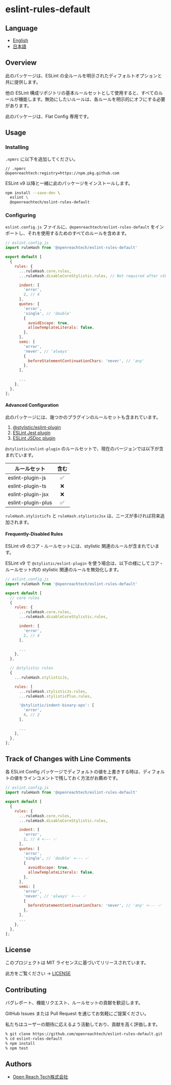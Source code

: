 # eslint-rules-default

## Language

* [English](./README.md)
* [日本語](./README.ja.md)

## Overview

此のパッケージは、ESLint の全ルールを明示されたディフォルトオプションと共に提供します。

他の ESLint 構成リポジトリの基本ルールセットとして使用すると、すべてのルールが機能します。無効にしたいルールは、各ルールを明示的にオフにする必要があります。

此のパッケージは、Flat Config 専用です。

## Usage

### Installing

`.npmrc` に以下を追加してください。

```
// .npmrc
@openreachtech:registry=https://npm.pkg.github.com
```

ESLint v9 以降と一緒に此のパッケージをインストールします。

```sh
npm install --save-dev \
  eslint \
  @openreachtech/eslint-rules-default
```

### Configuring

`eslint.config.js` ファイルに、`@openreachtech/eslint-rules-default` をインポートし、それを使用するためのすべてのルールを含めます。

```js
// eslint.config.js
import ruleHash from '@openreachtech/eslint-rules-default'

export default [
  {
    rules: {
      ...ruleHash.core.rules,
      ...ruleHash.disableCoreStylistic.rules, // Not required after v10.

      indent: [
        'error',
        2, // 4
      ],
      quotes: [
        'error',
        'single', // 'double'
        {
          avoidEscape: true,
          allowTemplateLiterals: false,
        },
      ],
      semi: [
        'error',
        'never', // 'always'
        {
          beforeStatementContinuationChars: 'never', // 'any'
        },
      ],

      ...
    },
  },
];
```

#### Advanced Configuration

此のパッケージには、幾つかのプラグインのルールセットも含まれています。

1. [@stylistic/eslint-plugin](https://www.npmjs.com/package/@stylistic/eslint-plugin)
2. [ESLint Jest plugin](https://www.npmjs.com/package/eslint-plugin-jest)
3. [ESLint JSDoc plugin](https://www.npmjs.com/package/eslint-plugin-jsdoc)

`@stylistic/eslint-plugin` のルールセットで、現在のバージョンでは以下が含まれています。

| ルールセット | 含む |
|--|:--:|
| eslint-plugin-js | ✅ |
| eslint-plugin-ts | ❌ |
| eslint-plugin-jsx | ❌ |
| eslint-plugin-plus | ✅ |

`ruleHash.stylisticTs` と `ruleHash.stylisticJsx` は、ニーズが多ければ将来追加されます。

#### Frequently-Disabled Rules

ESLint v9 のコア・ルールセットには、stylistic 関連のルールが含まれています。

ESLint v9 で `@stylistic/eslint-plugin` を使う場合は、以下の様にしてコア・ルールセット内の stylistic 関連のルールを無効化します。

```js
// eslint.config.js
import ruleHash from '@openreachtech/eslint-rules-default'

export default [
  // core rules
  {
    rules: {
      ...ruleHash.core.rules,
      ...ruleHash.disableCoreStylistic.rules,

      indent: [
        'error',
        2, // 4
      ],

      ...
    },
  },

  // @stylistic rules
  {
    ...ruleHash.stylisticJs,

    rules: [
      ...ruleHash.stylisticJs.rules,
      ...ruleHash.stylisticPlus.rules,

      '@stylistic/indent-binary-ops': [
        'error',
        4, // 2
      ],

      ...
    ],
  },
];
```

## Track of Changes with Line Comments

各 ESLint Config パッケージでディフォルトの値を上書きする時は、ディフォルトの値をラインコメントで残しておく方法がお薦めです。

```js
// eslint.config.js
import ruleHash from '@openreachtech/eslint-rules-default'

export default [
  {
    rules: {
      ...ruleHash.core.rules,
      ...ruleHash.disableCoreStylistic.rules,

      indent: [
        'error',
        2, // 4 <--- ✅
      ],
      quotes: [
        'error',
        'single', // 'double' <--- ✅
        {
          avoidEscape: true,
          allowTemplateLiterals: false,
        },
      ],
      semi: [
        'error',
        'never', // 'always' <--- ✅
        {
          beforeStatementContinuationChars: 'never', // 'any' <--- ✅
        },
      ],
      ...
    },
  },
];
```

## License

このプロジェクトは MIT ライセンスに基づいてリリースされています。

此方をご覧ください → [LICENSE](./LICENSE)

## Contributing

バグレポート、機能リクエスト、ルールセットの貢献を歓迎します。

GitHub Issues または Pull Request を通じてお気軽にご提案ください。

私たちはユーザーの期待に応えるよう活動しており、貢献を高く評価します。

```sh
% git clone https://github.com/openreachtech/eslint-rules-default.git
% cd eslint-rules-default
% npm install
% npm test
```

## Authors

* [Open Reach Tech株式会社](https://openreach.tech)
